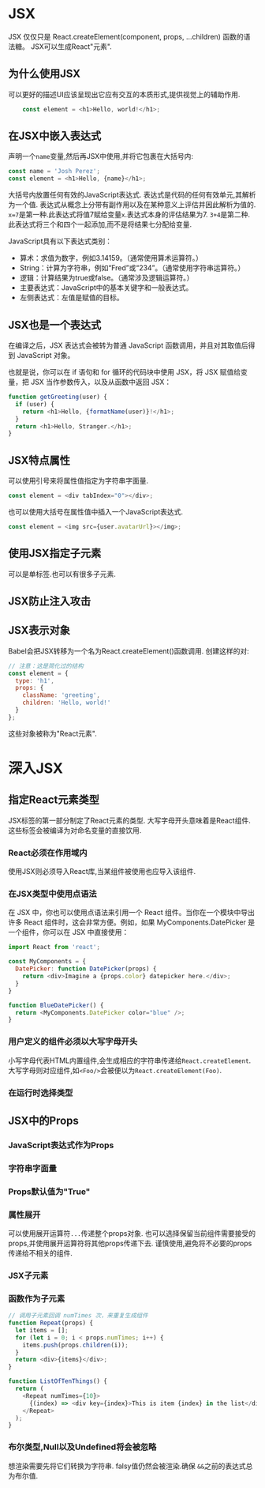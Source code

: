 # JSX
JSX 仅仅只是 React.createElement(component, props, ...children) 函数的语法糖。
JSX可以生成React"元素".
## 为什么使用JSX
可以更好的描述UI应该呈现出它应有交互的本质形式,提供视觉上的辅助作用.

```JavaScript
	const element = <h1>Hello, world!</h1>;
```
## 在JSX中嵌入表达式
声明一个`name`变量,然后再JSX中使用,并将它包裹在大括号内:
```JavaScript
const name = 'Josh Perez';
const element = <h1>Hello, {name}</h1>;
```
大括号内放置任何有效的JavaScript表达式.
表达式是代码的任何有效单元,其解析为一个值.
表达式从概念上分带有副作用以及在某种意义上评估并因此解析为值的.
`x=7`是第一种.此表达式将值7赋给变量`x`.表达式本身的评估结果为7.
`3+4`是第二种.此表达式将三个和四个一起添加,而不是将结果七分配给变量.

JavaScript具有以下表达式类别：
* 算术：求值为数字，例如3.14159。（通常使用算术运算符。）
* String：计算为字符串，例如“Fred”或“234”。（通常使用字符串运算符。）
* 逻辑：计算结果为true或false。（通常涉及逻辑运算符。）
* 主要表达式：JavaScript中的基本关键字和一般表达式。
* 左侧表达式：左值是赋值的目标。
## JSX也是一个表达式
在编译之后，JSX 表达式会被转为普通 JavaScript 函数调用，并且对其取值后得到 JavaScript 对象。

也就是说，你可以在 if 语句和 for 循环的代码块中使用 JSX，将 JSX 赋值给变量，把 JSX 当作参数传入，以及从函数中返回 JSX：
```JavaScript
function getGreeting(user) {
  if (user) {
    return <h1>Hello, {formatName(user)}!</h1>;
  }
  return <h1>Hello, Stranger.</h1>;
}
```
## JSX特点属性
可以使用引号来将属性值指定为字符串字面量.
```JavaScript
const element = <div tabIndex="0"></div>;
```
也可以使用大括号在属性值中插入一个JavaScript表达式.
```JavaScript
const element = <img src={user.avatarUrl}></img>;
```
## 使用JSX指定子元素
可以是单标签.也可以有很多子元素.
## JSX防止注入攻击
## JSX表示对象
Babel会把JSX转移为一个名为React.createElement()函数调用.
创建这样的对:
```JavaScript
// 注意：这是简化过的结构
const element = {
  type: 'h1',
  props: {
    className: 'greeting',
    children: 'Hello, world!'
  }
};
```
这些对象被称为"React元素".
# 深入JSX
## 指定React元素类型
JSX标签的第一部分制定了React元素的类型.
大写字母开头意味着是React组件.这些标签会被编译为对命名变量的直接饮用.
### React必须在作用域内
使用JSX则必须导入React库,当某组件被使用也应导入该组件.
### 在JSX类型中使用点语法
在 JSX 中，你也可以使用点语法来引用一个 React 组件。当你在一个模块中导出许多 React 组件时，这会非常方便。例如，如果 MyComponents.DatePicker 是一个组件，你可以在 JSX 中直接使用：
```JavaScript
import React from 'react';

const MyComponents = {
  DatePicker: function DatePicker(props) {
    return <div>Imagine a {props.color} datepicker here.</div>;
  }
}

function BlueDatePicker() {
  return <MyComponents.DatePicker color="blue" />;
}
```
### 用户定义的组件必须以大写字母开头
小写字母代表HTML内置组件,会生成相应的字符串传递给`React.createElement`.
大写字母则对应组件,如`<Foo/>`会被便以为`React.createElement(Foo)`.
### 在运行时选择类型
## JSX中的Props
### JavaScript表达式作为Props
### 字符串字面量
### Props默认值为"True"
### 属性展开
可以使用展开运算符`...`传递整个props对象.
也可以选择保留当前组件需要接受的props,并使用展开运算符将其他props传递下去.
谨慎使用,避免将不必要的props传递给不相关的组件.
### JSX子元素
### 函数作为子元素
```JavaScript
// 调用子元素回调 numTimes 次，来重复生成组件
function Repeat(props) {
  let items = [];
  for (let i = 0; i < props.numTimes; i++) {
    items.push(props.children(i));
  }
  return <div>{items}</div>;
}

function ListOfTenThings() {
  return (
    <Repeat numTimes={10}>
      {(index) => <div key={index}>This is item {index} in the list</div>}
    </Repeat>
  );
}
```
### 布尔类型,Null以及Undefined将会被忽略
想渲染需要先将它们转换为字符串.
falsy值仍然会被渲染.确保 `&&`之前的表达式总为布尔值.
